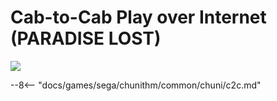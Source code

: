 # Cab-to-Cab Play over Internet (PARADISE LOST)
<img class="header-logo" src="/img/sega/chunithm/paradiselost/logo.webp">

--8<-- "docs/games/sega/chunithm/common/chuni/c2c.md"

